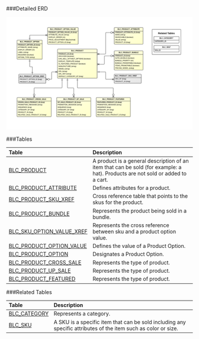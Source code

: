 

###Detailed ERD

[![Catalog Product Detail](images/dataModel/CatalogProductDetailedERD.png)](images/dataModel/CatalogProductDetailedERD.png)

###Tables

| Table               |  Description                                         |
|:--------------------|:-----------------------------------------------------|
|[BLC_PRODUCT](http://javadoc.broadleafcommerce.org/current/framework/org/broadleafcommerce/core/catalog/domain/ProductImpl.html)           | A product is a general description of an item that can be sold (for example: a hat). Products are not sold or added to a cart.  |
|[BLC_PRODUCT_ATTRIBUTE](http://javadoc.broadleafcommerce.org/current/framework/org/broadleafcommerce/core/catalog/domain/ProductAttributeImpl.html)  | Defines attributes for a product.  |
|[BLC_PRODUCT_SKU_XREF](http://javadoc.broadleafcommerce.org/current/framework/org/broadleafcommerce/core/catalog/domain/SkuImpl.html) | Cross reference table that points to the skus for the product.  |
|[BLC_PRODUCT_BUNDLE](http://javadoc.broadleafcommerce.org/current/framework/org/broadleafcommerce/core/catalog/domain/ProductBundleImpl.html)   | Represents the product being sold in a bundle.  |
|[BLC_SKU_OPTION_VALUE_XREF](http://javadoc.broadleafcommerce.org/current/framework/org/broadleafcommerce/core/catalog/domain/SkuImpl.html)   | Represents the cross reference between sku and a product option value. |
|[BLC_PRODUCT_OPTION_VALUE](http://javadoc.broadleafcommerce.org/current/framework/org/broadleafcommerce/core/catalog/domain/ProductOptionValueImpl.html)    | Defines the value of a Product Option.  |
|[BLC_PRODUCT_OPTION](http://javadoc.broadleafcommerce.org/current/framework/org/broadleafcommerce/core/catalog/domain/ProductOptionImpl.html)    | Designates a Product Option.  |
|[BLC_PRODUCT_CROSS_SALE](http://javadoc.broadleafcommerce.org/current/framework/org/broadleafcommerce/core/catalog/domain/CrossSaleProductImpl.html) | Represents the type of product.  |
|[BLC_PRODUCT_UP_SALE](http://javadoc.broadleafcommerce.org/current/framework/org/broadleafcommerce/core/catalog/domain/UpSaleProductImpl.html)    | Represents the type of product.  |
|[BLC_PRODUCT_FEATURED](http://javadoc.broadleafcommerce.org/current/framework/org/broadleafcommerce/core/catalog/domain/FeaturedProductImpl.html)    | Represents the type of product.  |




###Related Tables

| Table               |  Description                                         |
|:--------------------|:-----------------------------------------------------|
|[BLC_CATEGORY](http://javadoc.broadleafcommerce.org/current/framework/org/broadleafcommerce/core/catalog/domain/CategoryImpl.html)         | Represents a category.  |
|[BLC_SKU](http://javadoc.broadleafcommerce.org/current/framework/org/broadleafcommerce/core/catalog/domain/SkuImpl.html)              | A SKU is a specific item that can be sold including any specific attributes of the item such as color or size.  |
